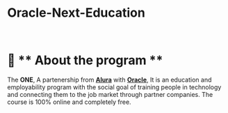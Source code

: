 # Oracle-Next-Education
<br>

# 🎯 ** About the program **

The **ONE**, A partenership from [**Alura**](https://www.alura.com.br/) with [**Oracle**](https://www.oracle.com/br/), It is an education and employability program with the social goal of training people in technology and connecting them to the job market through partner companies. The course is 100% online and completely free.

<br>
